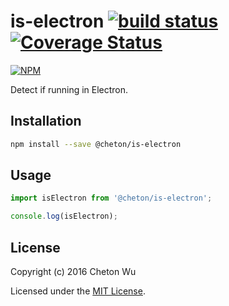 # is-electron [![build status](https://travis-ci.org/cheton/is-electron.svg?branch=master)](https://travis-ci.org/cheton/is-electron) [![Coverage Status](https://coveralls.io/repos/github/cheton/is-electron/badge.svg?branch=master)](https://coveralls.io/github/cheton/is-electron?branch=master)

[![NPM](https://nodei.co/npm/@cheton/is-electron.png)](https://www.npmjs.com/package/@cheton/is-electron)

Detect if running in Electron.

## Installation

```bash
npm install --save @cheton/is-electron
```

## Usage

```js
import isElectron from '@cheton/is-electron';

console.log(isElectron);
```

## License

Copyright (c) 2016 Cheton Wu

Licensed under the [MIT License](LICENSE).
